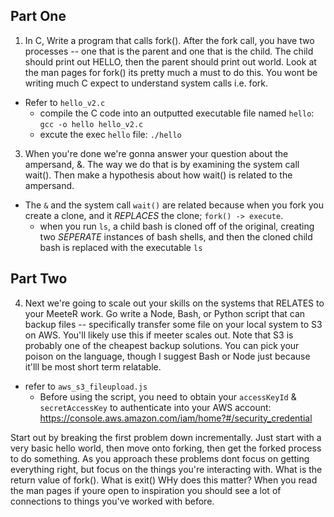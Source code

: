 ## Part One

1. In C, Write a program that calls fork(). After the fork call, you have two processes -- one that is the parent and one that is the child. The child should print out HELLO, then the parent should print out world. Look at the man pages for fork() its pretty much a must to do this. You wont be writing much C expect to understand system calls i.e. fork.
  - Refer to `hello_v2.c`
    - compile the C code into an outputted executable file named `hello`: `gcc -o hello hello_v2.c`
    - excute the exec `hello` file: `./hello`

3. When you're done we're gonna answer your question about the ampersand, &. The way we do that is by examining the system call wait(). Then make a hypothesis about how wait() is related to the ampersand.
  - The `&` and the system call `wait()` are related because when you fork you create a clone, and it _REPLACES_ the clone; `fork() -> execute`.
    * when you run `ls`, a child bash is cloned off of the original, creating two _SEPERATE_ instances of bash shells, and then the cloned child bash is replaced with the executable `ls`


## Part Two
4. Next we're going to scale out your skills on the systems that RELATES to your MeeteR work. Go write a Node, Bash, or Python script that can backup files -- specifically transfer some file on your local system to S3 on AWS. You'll likely use this if meeter scales out. Note that S3 is probably  one of the cheapest backup solutions. You can pick your poison on the language, though I suggest Bash or Node just because it'lll be most short term relatable.
  - refer to `aws_s3_fileupload.js`
    - Before using the script, you need to obtain your `accessKeyId` & `secretAccessKey` to authenticate into your AWS account: https://console.aws.amazon.com/iam/home?#/security_credential 


Start out by breaking the first problem down incrementally. Just start with a very basic hello world, then move onto forking, then get the forked process to do something. As you approach these problems dont focus on getting everything right, but focus on the things you're interacting with. What is the return value of fork(). What is exit() WHy does this matter? When you read the man pages if youre open to inspiration you should see a lot of connections to things you've worked with before.
